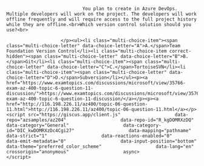 <p class="card-text">
							
								You plan to create in Azure DevOps. Multiple developers will work on the project. The developers will work offline frequently and will require access to the full project history while they are offline.<br>Which version control solution should you use?<br>
							
						</p><ul><li class="multi-choice-item"><span class="multi-choice-letter" data-choice-letter="A">A.</span>Team Foundation Version Control</li><li class="multi-choice-item correct-hidden"><span class="multi-choice-letter" data-choice-letter="B">B.</span>Git</li><li class="multi-choice-item"><span class="multi-choice-letter" data-choice-letter="C">C.</span>TortoiseSVN</li><li class="multi-choice-item"><span class="multi-choice-letter" data-choice-letter="D">D.</span>Subversion</li></ul><p><a href="https://www.examtopics.com/discussions/microsoft/view/35766-exam-az-400-topic-6-question-11-discussion/">https://www.examtopics.com/discussions/microsoft/view/35766-exam-az-400-topic-6-question-11-discussion/</a></p><p><a href="http://116.198.226.11/az400/topic-06-question-11.html">http://116.198.226.11/az400/topic-06-question-11.html</a></p><script src="https://giscus.app/client.js"                    data-repo="azsamples/az204"                    data-repo-id="R_kgDOMRXzDQ"                    data-category="General"                    data-category-id="DIC_kwDOMRXzDc4Cgi27"                    data-mapping="pathname"                    data-strict="1"                    data-reactions-enabled="0"                    data-emit-metadata="0"                    data-input-position="bottom"                    data-theme="preferred_color_scheme"                    data-lang="en"                    crossorigin="anonymous"                    async>                    </script>